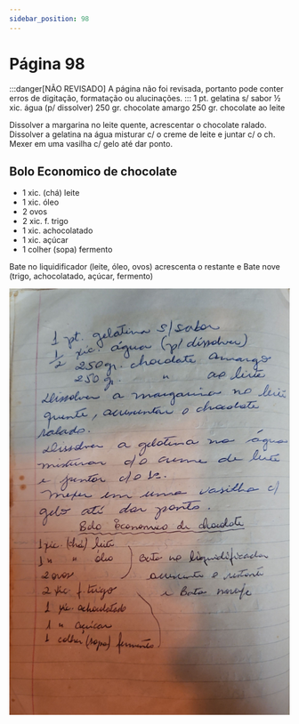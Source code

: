 ```yaml
---
sidebar_position: 98
---
```

# Página 98
:::danger[NÃO REVISADO]
A página não foi revisada, portanto pode conter erros de digitação, formatação ou alucinações.
:::
1 pt. gelatina s/ sabor
½ xic. água (p/ dissolver)
250 gr. chocolate amargo
250 gr. chocolate ao leite

Dissolver a margarina no leite quente, acrescentar o chocolate ralado.
Dissolver a gelatina na água
misturar c/ o creme de leite e juntar c/ o ch.
Mexer em uma vasilha c/ gelo até dar ponto.

## Bolo Economico de chocolate

- 1 xic. (chá) leite
- 1 xic. óleo
- 2 ovos
- 2 xic. f. trigo
- 1 xic. achocolatado
- 1 xic. açúcar
- 1 colher (sopa) fermento

Bate no liquidificador (leite, óleo, ovos)
acrescenta o restante e Bate nove (trigo, achocolatado, açúcar, fermento)

![imagem base](./images/page_98.png)